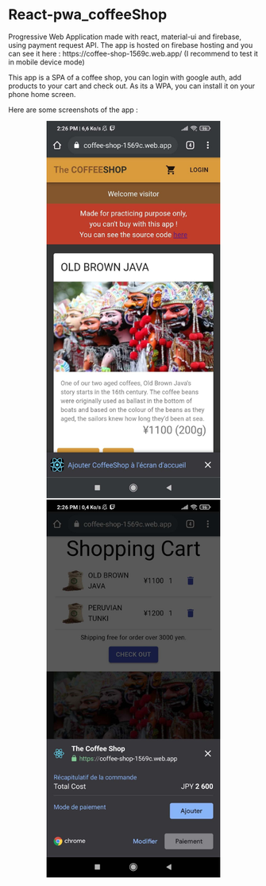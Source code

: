# React-pwa_coffeeShop
<p align="left">
  Progressive Web Application made with react, material-ui and firebase, using payment request API.
  The app is hosted on firebase hosting and you can see it here : https://coffee-shop-1569c.web.app/
  (I recommend to test it in mobile device mode)
</p>
<p>
  This app is a SPA of a coffee shop, you can login with google auth, add products to your cart and check out.
  As its a WPA, you can install it on your phone home screen.
</p>
<p>
  Here are some screenshots of the app :
</p>
<p align="center">
  <img src="https://github.com/GrandChefDotKong/React-pwa_coffeeShop/blob/main/screenshots/screen1.jpg?raw=true" width="350" title="hover text">
  <img src="https://github.com/GrandChefDotKong/React-pwa_coffeeShop/blob/main/screenshots/screen2.jpg?raw=true" width="350" title="hover text">
</p
